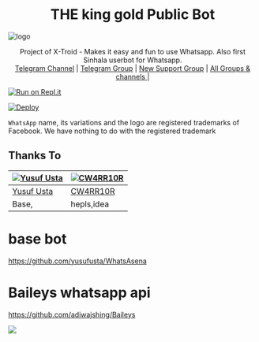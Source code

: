 <h1 align="center"><b> THE king gold Public Bot  </b></h1>

![logo](https://telegra.ph/file/569fd05fb4c587a360d38.jpg)

<p align="center">
    Project of X-Troid - Makes it easy and fun to use Whatsapp. Also first Sinhala userbot for Whatsapp.
    <br>
        <a href="http://t.me/danumabots">Telegram Channel</a> |
        <a href="https://t.me/danuma01">Telegram Group</a> |
        <a href="https://chat.whatsapp.com/JigWG8oj1hj1YXLgJaqxta">New Support Group</a> |
        <a href="https://t.me/unofficialplugin">All Groups & channels </a> |
    <br>
</p>

[![Run on Repl.it](https://repl.it/badge/github/phaticusthiccy/WhatsAsenaDuplicated)](https://replit.com/@lasindu123/XTROID)

[![Deploy](https://www.herokucdn.com/deploy/button.svg)](https://heroku.com/deploy?template=https://github.com/lasiyaWA/X-Troid)


`WhatsApp` name, its variations and the logo are registered trademarks of Facebook. We have nothing to do with the registered trademark
## Thanks To
[![Yusuf Usta](https://github.com/yusufusta.png?size=50)](https://t.me/fusufs)  | [![CW4RR10R](https://github.com/CW4RR10R.png?size=50)](https://github.com/CW4RR10R)
----|----|
[Yusuf Usta](https://t.me/fusufs) | [CW4RR10R](https://t.meW4RR10R)
 Base, | hepls,idea
# base bot
https://github.com/yusufusta/WhatsAsena
# Baileys whatsapp api 
https://github.com/adiwajshing/Baileys

[![](https://telegra.ph/file/1c742619b421e4713e414.jpg?size=50)](https://t.me/danumabots) 
